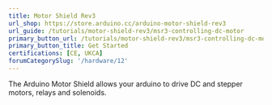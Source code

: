 ```yaml
---
title: Motor Shield Rev3
url_shop: https://store.arduino.cc/arduino-motor-shield-rev3
url_guide: /tutorials/motor-shield-rev3/msr3-controlling-dc-motor
primary_button_url: /tutorials/motor-shield-rev3/msr3-controlling-dc-motor
primary_button_title: Get Started
certifications: [CE, UKCA]
forumCategorySlug: '/hardware/12'
---
```


The Arduino Motor Shield allows your arduino to drive DC and stepper motors, relays and solenoids.